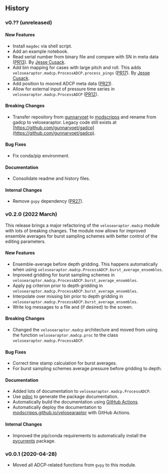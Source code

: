 ## History

### v0.?? (unreleased)

#### New Features
- Install `magdec` via shell script.
- Add an example notebook.
- Read serial number from binary file and compare with SN in meta data ([PR13]( https://github.com/modscripps/velosearaptor/pull/13)). By [Jesse Cusack](https://github.com/jessecusack/).
- Add bin mapping for cases with large pitch and roll. This adds `velosearaptor.madcp.ProcessADCP.process_pings` ([PR17]( https://github.com/modscripps/velosearaptor/pull/17)). By [Jesse Cusack](https://github.com/jessecusack/).
- Add position to moored ADCP meta data ([PR21]( https://github.com/modscripps/velosearaptor/pull/21)).
- Allow for external input of pressure time series in `velosearaptor.madcp.ProcessADCP` ([PR12]( https://github.com/modscripps/velosearaptor/pull/12)).

#### Breaking Changes
- Transfer repository from [gunnarvoet](https://github.com/gunnarvoet/) to [modscripps](https://github.com/modscripps/) and rename from gadcp to velosearaptor. Legacy code still exists at [https://github.com/gunnarvoet/gadcp](https://github.com/gunnarvoet/gadcp).

#### Bug Fixes
- Fix conda/pip environment.

#### Documentation
- Consolidate readme and history files.

#### Internal Changes
- Remove `gvpy` dependency ([PR27]( https://github.com/modscripps/velosearaptor/pull/27)).



### v0.2.0 (2022 March)
This release brings a major refactoring of the `velosearaptor.madcp` module with lots of breaking changes. The module now allows for improved ensemble averages for burst sampling schemes with better control of the editing parameters.

#### New Features
- Ensemble-average before depth gridding. This happens automatically when using `velosearaptor.madcp.ProcessADCP.burst_average_ensembles`.
- Improved gridding for burst sampling schemes in `velosearaptor.madcp.ProcessADCP.burst_average_ensembles`.
- Apply pg criterion prior to depth gridding in `velosearaptor.madcp.ProcessADCP.burst_average_ensembles`.
- Interpolate over missing bin prior to depth gridding in `velosearaptor.madcp.ProcessADCP.burst_average_ensembles`.
- Write log messages to a file and (if desired) to the screen.

#### Breaking Changes
- Changed the `velosearaptor.madcp` architecture and moved from using the function `velosearaptor.madcp.proc` to the class `velosearaptor.madcp.ProcessADCP`.

#### Bug Fixes
- Correct time stamp calculation for burst averages.
- For burst sampling schemes average pressure before gridding to depth.

#### Documentation
- Added lots of documentation to `velosearaptor.madcp.ProcessADCP`.
- Use [pdoc](https://pdoc.dev/docs/pdoc.html) to generate the package documentation.
- Automatically build the documentation using [GitHub Actions](https://github.com/modscripps/velosearaptor/actions).
- Automatically deploy the documentation to [modscripps.github.io/velosearaptor](https://modscripps.github.io/velosearaptor/velosearaptor.html) with GitHub Actions.

#### Internal Changes
- Improved the pip/conda requirements to automatically install the [pycurrents](https://currents.soest.hawaii.edu/hgstage/pycurrents) package.


### v0.0.1 (2020-04-28)
* Moved all ADCP-related functions from `gvpy` to this module.
